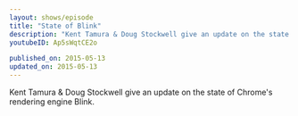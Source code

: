 ```yaml
---
layout: shows/episode
title: "State of Blink"
description: "Kent Tamura & Doug Stockwell give an update on the state of Chrome's rendering engine Blink."
youtubeID: Ap5sWqtCE2o

published_on: 2015-05-13
updated_on: 2015-05-13
---
```


Kent Tamura & Doug Stockwell give an update on the state of Chrome's rendering engine Blink.
